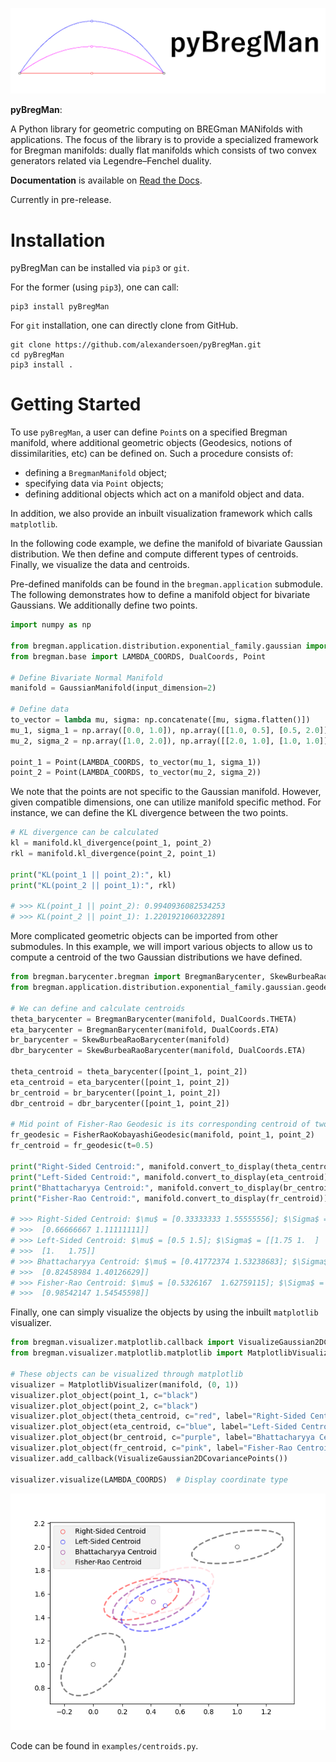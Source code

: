 ![pyBregMan Logo](./img/pyBregMan-LogoDoc.png)

**pyBregMan**:

A Python library for geometric computing on BREGman MANifolds with applications.
The focus of the library is to provide a specialized framework for Bregman
manifolds: dually flat manifolds which consists of two convex generators
related via Legendre–Fenchel duality.

**Documentation** is available on [Read the Docs](https://pybregman.readthedocs.io/en/latest/).

Currently in pre-release.

# Installation

pyBregMan can be installed via `pip3` or `git`.

For the former (using `pip3`), one can call:

```
pip3 install pyBregMan
```

For `git` installation, one can directly clone from GitHub.

```
git clone https://github.com/alexandersoen/pyBregMan.git
cd pyBregMan
pip3 install .
```

# Getting Started

To use `pyBregMan`, a user can define `Point`s on a specified Bregman manifold, where additional geometric objects (Geodesics, notions of dissimilarities, etc) can be defined on.
Such a procedure consists of:
  - defining a `BregmanManifold` object;
  - specifying data via `Point` objects;
  - defining additional objects which act on a manifold object and data.

In addition, we also provide an inbuilt visualization framework which calls `matplotlib`.

In the following code example, we define the manifold of bivariate Gaussian distribution. We then define and compute different types of centroids. Finally, we visualize the data and centroids.

Pre-defined manifolds can be found in the `bregman.application` submodule.
The following demonstrates how to define a manifold object for bivariate Gaussians. We additionally define two points.
```python
import numpy as np

from bregman.application.distribution.exponential_family.gaussian import GaussianManifold
from bregman.base import LAMBDA_COORDS, DualCoords, Point

# Define Bivariate Normal Manifold
manifold = GaussianManifold(input_dimension=2)

# Define data
to_vector = lambda mu, sigma: np.concatenate([mu, sigma.flatten()])
mu_1, sigma_1 = np.array([0.0, 1.0]), np.array([[1.0, 0.5], [0.5, 2.0]])
mu_2, sigma_2 = np.array([1.0, 2.0]), np.array([[2.0, 1.0], [1.0, 1.0]])

point_1 = Point(LAMBDA_COORDS, to_vector(mu_1, sigma_1))
point_2 = Point(LAMBDA_COORDS, to_vector(mu_2, sigma_2))
```

We note that the points are not specific to the Gaussian manifold.
However, given compatible dimensions, one can utilize manifold specific method. For instance, we can define the KL divergence between the two points.

```python
# KL divergence can be calculated
kl = manifold.kl_divergence(point_1, point_2)
rkl = manifold.kl_divergence(point_2, point_1)

print("KL(point_1 || point_2):", kl)
print("KL(point_2 || point_1):", rkl)

# >>> KL(point_1 || point_2): 0.9940936082534253
# >>> KL(point_2 || point_1): 1.2201921060322891
```

More complicated geometric objects can be imported from other submodules.
In this example, we will import various objects to allow us to compute a centroid of the two Gaussian distributions we have defined.

```python
from bregman.barycenter.bregman import BregmanBarycenter, SkewBurbeaRaoBarycenter
from bregman.application.distribution.exponential_family.gaussian.geodesic import FisherRaoKobayashiGeodesic

# We can define and calculate centroids
theta_barycenter = BregmanBarycenter(manifold, DualCoords.THETA)
eta_barycenter = BregmanBarycenter(manifold, DualCoords.ETA)
br_barycenter = SkewBurbeaRaoBarycenter(manifold)
dbr_barycenter = SkewBurbeaRaoBarycenter(manifold, DualCoords.ETA)

theta_centroid = theta_barycenter([point_1, point_2])
eta_centroid = eta_barycenter([point_1, point_2])
br_centroid = br_barycenter([point_1, point_2])
dbr_centroid = dbr_barycenter([point_1, point_2])

# Mid point of Fisher-Rao Geodesic is its corresponding centroid of two points
fr_geodesic = FisherRaoKobayashiGeodesic(manifold, point_1, point_2)
fr_centroid = fr_geodesic(t=0.5)

print("Right-Sided Centroid:", manifold.convert_to_display(theta_centroid))
print("Left-Sided Centroid:", manifold.convert_to_display(eta_centroid))
print("Bhattacharyya Centroid:", manifold.convert_to_display(br_centroid))
print("Fisher-Rao Centroid:", manifold.convert_to_display(fr_centroid))

# >>> Right-Sided Centroid: $\mu$ = [0.33333333 1.55555556]; $\Sigma$ = [[1.33333333 0.66666667]
# >>>  [0.66666667 1.11111111]]
# >>> Left-Sided Centroid: $\mu$ = [0.5 1.5]; $\Sigma$ = [[1.75 1.  ]
# >>>  [1.   1.75]]
# >>> Bhattacharyya Centroid: $\mu$ = [0.41772374 1.53238683]; $\Sigma$ = [[1.53973074 0.82458984]
# >>>  [0.82458984 1.40126629]]
# >>> Fisher-Rao Centroid: $\mu$ = [0.5326167  1.62759115]; $\Sigma$ = [[1.72908532 0.98542147]
# >>>  [0.98542147 1.54545598]]
```

Finally, one can simply visualize the objects by using the inbuilt `matplotlib` visualizer.

```python
from bregman.visualizer.matplotlib.callback import VisualizeGaussian2DCovariancePoints
from bregman.visualizer.matplotlib.matplotlib import MatplotlibVisualizer

# These objects can be visualized through matplotlib
visualizer = MatplotlibVisualizer(manifold, (0, 1))
visualizer.plot_object(point_1, c="black")
visualizer.plot_object(point_2, c="black")
visualizer.plot_object(theta_centroid, c="red", label="Right-Sided Centroid")
visualizer.plot_object(eta_centroid, c="blue", label="Left-Sided Centroid")
visualizer.plot_object(br_centroid, c="purple", label="Bhattacharyya Centroid")
visualizer.plot_object(fr_centroid, c="pink", label="Fisher-Rao Centroid")
visualizer.add_callback(VisualizeGaussian2DCovariancePoints())

visualizer.visualize(LAMBDA_COORDS)  # Display coordinate type
```

![Centroid Example](./img/centroid_example.png)

Code can be found in `examples/centroids.py`.
